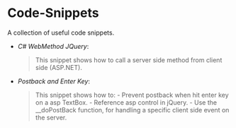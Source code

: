 # Code-Snippets
A collection of useful code snippets.

- *C# WebMethod JQuery*:

	> This snippet shows how to call a server side method from client side (ASP.NET).

- *Postback and Enter Key*:

	> This snippet shows how to: 
		- Prevent postback when hit enter key on a asp TextBox.
		- Reference asp control in jQuery.
		- Use the __doPostBack function, for handling a specific client side event on the server.
